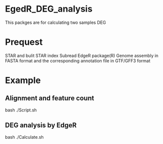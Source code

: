 # EgedR_DEG_analysis
This packges are for calculating two samples DEG
# Prequest 
STAR  and bulit STAR index
Subread 
EdgeR package(R)
Genome assembly in FASTA format and the corresponding annotation file in GTF/GFF3 format
# Example
## Alignment and feature count
bash ./Script.sh 
## DEG analysis by EdgeR 
bash ./Calculate.sh 
